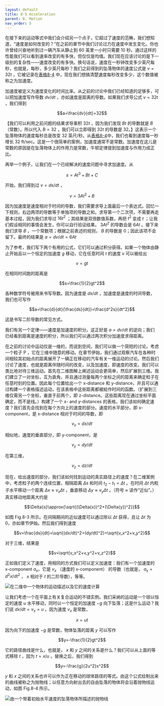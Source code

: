 ```yaml
---
layout: default
title: 8-5 Acceleration
parent: 8. Motion
nav_order: 5
---
```

在接下来的运动等式中我们会介绍另一个点子，它超过了速度的范畴，我们想知道，“速度是如何改变的？”在之前的章节中我们讨论过力在速度中发生变化。你也许曾经兴奋地听到过一辆汽车从静止到 60 英里一小时只需要 10 秒。通过这样的性能我们可以看到速率改变的有多快，但仅仅是均值。我们现在应该讨论的是下一级别的复杂性——速度改变的有多快。换句话说，速度在一秒钟改变多少英尺每秒，也就是，每秒，多少英尺每秒？我们之前得到的坠落物体的速度公式是 $v=32t$ ，它被记录在[表格8-4](/volume-1/8-motion/8-4-distance-as-an-integral.html#table-8-4) 中，现在我们想搞清楚速度每秒改变多少，这个数值被称之为加速度。

加速度被定义为速度变化的时间比率。从之前的讨论中我们已经知道的足够多，可以把加速度写作导数 $dv/dt$ ，亦如速度是距离的导数。如果我们求导公式 $v=32t$ ，我们得到

$$a=\frac{dv}{dt}=32$$

【我们可以利用之前问题的结果求导乘积 $32t$ ，因为我们发现 $Bt$ 的导数就是 $B$ （常数）。所以代入 $B=32$ ，我们可以立即得到 $32t$ 的导数是 32。】这表示一个坠落物体的速度每秒总是改变 32 英尺/秒。从[表格8-4](/volume-1/8-motion/8-4-distance-as-an-integral.html#table-8-4)中，我们也看到速度每一秒增长 32 ft/sec。这是一个很简单的案例，加速度通常不是常数。加速度在这儿是常数的原因是在坠落物体上的作用力是常数，牛顿定律提到加速度与作用力成正比。

再举一个例子，让我们在一个已经解决的速度问题中寻求加速度。从

$$s=At^3+Bt+C$$

开始，我们得到过 $v=ds/dt$ ，

$$v=3At^2+B$$

因为加速度是速度相对于时间的导数，我们需要求导上面最后一个表达式。回忆一下规则，右边两项的导数等于单独项的导数之和。求导第一个二次项，不需要再走基本过程，因为我们求导过 $16t^2$ ；其结果是双倍数值系数，再把 $t^2$ 变成 $t$ ；让我们假设相同的事情会发生，你可以自行验证结果。 $3At^2$ 的导数会是 $6At$ 。接下来我们求导 $B$ ，一个常数项；根据之前表述的规则， $B$ 的导数是 0；因此该项不会留下。最终的结果是 $a=dv/dt=6At$

为了参考，我们写下两个有用的公式，它们可以通过积分获得。如果一个物体由静止开始且以一个恒定的加速度 $g$ 移动，它在任意时间 $t$ 的速度 $v$ 可以被给出

$$v=gt$$

在相同时间跑的距离是

$$s=\frac{1}{2}gt^2$$

各种数学符号被用来书写导数。因为速度是 $ds/dt$ ，加速度是速度的时间导数，我们也可写作

$$a=\frac{d}{dt}(\frac{ds}{dt})=\frac{d^2s}{dt^2}$$

这是书写二阶导数的常见方式。

我们有另一个定律——速度是加速度的积分。这正好是 $a=dv/dt$ 的逆向；我们已经看到距离是速度的积分，所以我们可以通过两次积分加速度求得距离。

在之前的讨论中运动仅是一维的，而说到空间，我们可以做一个简短的讨论。考虑一个粒子 P ，它在三维中随意的移动。在章节伊始，我们通过观察汽车在各种时间相较其初始点的距离展开了一辆正在移动的汽车有关一维运动的讨论。然后我们讨论了速度，也就是距离伴随时间的改变，以及加速度，即速度的改变。我们可以类比地对待三维运动。首先在二维图解上阐述运动会更简单，然后扩展到三维。我们建立了一对坐标，互为直角，并且通过测量每两个坐标之间的距离来确定粒子在任意时刻的位置。因此每个位置给出一个 x-distance 和 y-distance，并且可以通过构建一个表格描述运动，在该表格中这些距离都被給作时间的函数。（扩展到三维仅需另一个坐标，垂直于前两个，即 z-distance。这些距离现在通过坐标平面确定，而不是线。）构建了一个 x- and y-distances 的表格，我们该如何确定速度？我们首先会找到在每个方向上的速度的部分。速度的水平部分，即 x-component，是 x-distance 相对于时间的导数，即

$$v_x=dx/dt$$

相似地，速度的垂直部分，即 y-component，是

$$v_y=dy/dt$$

在第三维，

$$v_z=dz/dt$$

现在，给出速度的部分，我们该如何找到运动的真实路径上的速度？在二维案例中，考虑粒子的两个连续位置，相隔距离 $\Delta{s}$ 和时间  $t_2-t_1=\Delta{t}$ 。在时间 $\Delta{t}$ 内粒子水平移动一个距离 $\Delta{x}\approx{v_x\Delta{t}}$ ，垂直移动 $\Delta{y}\approx{v_y\Delta{t}}$ 。（符号 $\approx$ 读作“近似”。）真实移动地距离大约是

$$\Delta{s}\approx{\sqrt{(\Delta{x})^2+(\Delta{y})^2}}$$

如图 Fig.8-3 所示。在间隔期间的近似速度可以通过除以 $\Delta{t}$ 获得，且让 $\Delta{t}$ 为 0，亦如章节伊始。然后我们得到速度

$$v=\frac{ds}{dt}=\sqrt{(dx/dt)^2+(dy/dt)^2}=\sqrt{v_x^2+v_y^2}$$

对于三维，结果是

$$v=\sqrt{v_x^2+v_y^2+v_z^2}$$

正如我们定义了速度，用相同的方式我们可以定义加速度：我们有一个加速度的 x-component $a_x$，它是 $v_x$ （速度的 x-component） 的导数（也就是， $a_x=d^2x/dt^2$ ， $x$ 相对于 $t$ 的二阶导数），等等。

![在二维中一个物体的运动描述以及它的速度计算](/notes-of-feynman-lectures-on-physics/assets/volume-1/fig-8-3.png)

让我们考虑一个在平面上有关复合运动的不错实例。我们采纳的运动是一个球以恒定的速度 $u$ 水平移动，同时以一个恒定的加速度 $-g$ 向下坠落；这是什么运动？我们说 $dx/dt=v_x=u$ 。因为速度 $v_x$ 是常数，

$$x=ut$$

因为向下的加速度 $-g$ 是常数，物体坠落的距离 $y$ 可以写作

$$y=-\frac{1}{2}gt^2$$

它的路径曲线是什么，也就是， $x$ 和 $y$ 之间的关系是什么？我们可以从上面的等式移除 $t$ ，因为 $t=x/u$ 。替换之后，我们得到

$$y=-\frac{g}{2u^2}x^2$$

$y$ 和 $x$ 之间的关系也许可以作为正在移动的球体路径的等式。由这个公式绘制出来的曲线被称之为抛物线；以任意方向射出去的自由坠落的物体将会沿着抛物线运动，如图 Fig.8-4 所示。

![由一个带着初始水平速度的坠落物体所描述的抛物线](/notes-of-feynman-lectures-on-physics/assets/volume-1/fig-8-4.png)
